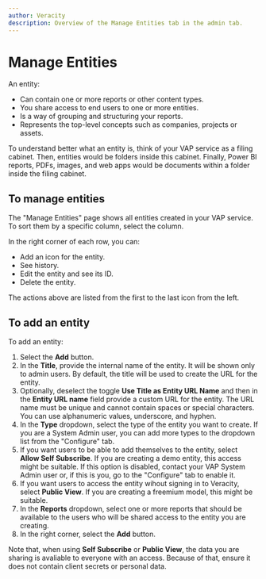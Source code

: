 ```yaml
---
author: Veracity
description: Overview of the Manage Entities tab in the admin tab.
---
```


# Manage Entities

An entity:
* Can contain one or more reports or other content types.
* You share access to end users to one or more entities.
* Is a way of grouping and structuring your reports.
* Represents the top-level concepts such as companies, projects or assets.

To understand better what an entity is, think of your VAP service as a filing cabinet. Then, entities would be folders inside this cabinet. Finally, Power BI reports, PDFs, images, and web apps would be documents within a folder inside the filing cabinet.

## To manage entities
The "Manage Entities" page shows all entities created in your VAP service. To sort them by a specific column, select the column. 

In the right corner of each row, you can:
* Add an icon for the entity.
* See history.
* Edit the entity and see its ID.
* Delete the entity.

The actions above are listed from the first to the last icon from the left.

## To add an entity

To add an entity:
1. Select the **Add** button.
2. In the **Title**, provide the internal name of the entity. It will be shown only to admin users. By default, the title will be used to create the URL for the entity.
3. Optionally, deselect the toggle **Use Title as Entity URL Name** and then in the **Entity URL name** field provide a custom URL for the entity. The URL name must be unique and cannot contain spaces or special characters. You can use alphanumeric values, underscore, and hyphen.
4. In the **Type** dropdown, select the type of the entity you want to create. If you are a System Admin user, you can add more types to the dropdown list from the "Configure" tab.
5. If you want users to be able to add themselves to the entity, select **Allow Self Subscribe**. If you are creating a demo entity, this access might be suitable. If this option is disabled, contact your VAP System Admin user or, if this is you, go to the "Configure" tab to enable it.
6. If you want users to access the entity wihout signing in to Veracity, select **Public View**. If you are creating a freemium model, this might be suitable.
7. In the **Reports** dropdown, select one or more reports that should be available to the users who will be shared access to the entity you are creating.
8. In the right corner, select the **Add** button.

Note that, when using **Self Subscribe** or **Public View**, the data you are sharing is avaliable to everyone with an access. Because of that, ensure it does not contain client secrets or personal data.
